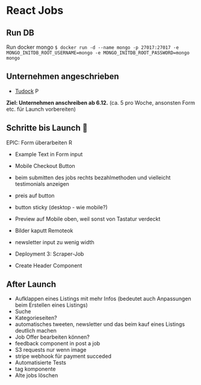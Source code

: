 # React Jobs

## Run DB

Run docker mongo
`$ docker run -d --name mongo -p 27017:27017 -e MONGO_INITDB_ROOT_USERNAME=mongo -e MONGO_INITDB_ROOT_PASSWORD=mongo mongo`

## Unternehmen angeschrieben

- [Tudock](https://www.tudock.de/) P

**Ziel: Unternehmen anschreiben ab 6.12.** (ca. 5 pro Woche, ansonsten Form etc. für Launch vorbereiten)

## Schritte bis Launch 🚀

EPIC: Form überarbeiten R
  - Example Text in Form input
  - Mobile Checkout Button
  - beim submitten des jobs rechts bezahlmethoden und vielleicht testimonials anzeigen
  - preis auf button
  - button sticky (desktop - wie mobile?)
  - Preview auf Mobile oben, weil sonst von Tastatur verdeckt

- Bilder kaputt Remoteok
- newsletter input zu wenig width
- Deployment 3: Scraper-Job
- Create Header Component

## After Launch

- Aufklappen eines Listings mit mehr Infos (bedeutet auch Anpassungen beim Erstellen eines Listings)
- Suche
- Kategorieseiten?
- automatisches tweeten, newsletter und das beim kauf eines Listings deutlich machen
- Job Offer bearbeiten können?
- feedback component in post a job
- S3 requests nur wenn image
- stripe webhook für payment succeded
- Automatisierte Tests
- tag komponente
- Alte jobs löschen
